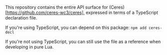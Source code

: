This repository contains the entire API surface for (Ceres)[https://github.com/ceres-wc3/ceres], expressed in terms of a TypeScript declaration file.

If you're using TypeScript, you can depend on this package:
`npm add ceres-decl`

If you're not using TypeScript, you can still use the file as a reference when developing in pure Lua.
